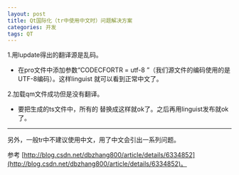 ```yaml
---
layout: post
title: Qt国际化（tr中使用中文时）问题解决方案
categories: 开发
tags: QT
---
```


1.用lupdate得出的翻译源是乱码。

 - 在pro文件中添加参数“CODECFORTR = utf-8 ”（我们源文件的编码使用的是UTF-8编码）。这样linguist 就可以看到正常中文了。

2.加载qm文件成功但是没有翻译。

 - 要把生成的ts文件中，所有的<message > 替换成<message utf8=”true”>这样就ok了。之后再用linguist发布就ok了。
 
---

另外，一般tr中不建议使用中文，用了中文会引出一系列问题。

参考 [http://blog.csdn.net/dbzhang800/article/details/6334852](http://blog.csdn.net/dbzhang800/article/details/6334852)。
